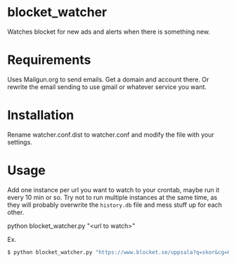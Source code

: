 # blocket_watcher
Watches blocket for new ads and alerts when there is something new.

# Requirements
Uses Mailgun.org to send emails. Get a domain and account there. Or rewrite the email sending to use gmail or whatever service you want.

# Installation
Rename watcher.conf.dist to watcher.conf and modify the file with your settings.

# Usage
Add one instance per url you want to watch to your crontab, maybe run it every 10 min or so. Try not to run multiple instances at the same time, as they will probably overwrite the `history.db` file and mess stuff up for each other.

python blocket_watcher.py "\<url to watch\>"

Ex.

```bash
$ python blocket_watcher.py "https://www.blocket.se/uppsala?q=skor&cg=0&w=1&st=s&c=&ca=10&is=1&l=0&md=th"
```
